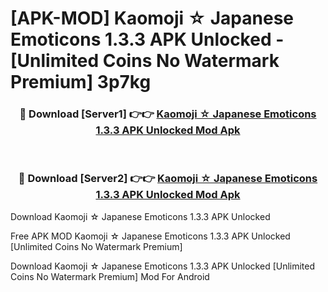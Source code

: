 # [APK-MOD] Kaomoji ☆ Japanese Emoticons 1.3.3 APK Unlocked - [Unlimited Coins No Watermark Premium] 3p7kg



<div align="center">
<h3>🔴 Download [Server1] 👉👉 <a href="https://momento.my/?title=Kaomoji_☆_Japanese_Emoticons_1.3.3_APK_Unlocked">Kaomoji ☆ Japanese Emoticons 1.3.3 APK Unlocked Mod Apk</a></h3><br>

<h3>🔴 Download [Server2] 👉👉 <a href="https://momento.my/?title=Kaomoji_☆_Japanese_Emoticons_1.3.3_APK_Unlocked">Kaomoji ☆ Japanese Emoticons 1.3.3 APK Unlocked Mod Apk</a></h3>
</div>



Download Kaomoji ☆ Japanese Emoticons 1.3.3 APK Unlocked 

Free APK MOD Kaomoji ☆ Japanese Emoticons 1.3.3 APK Unlocked [Unlimited Coins No Watermark Premium]

Download Kaomoji ☆ Japanese Emoticons 1.3.3 APK Unlocked [Unlimited Coins No Watermark Premium] Mod For Android
